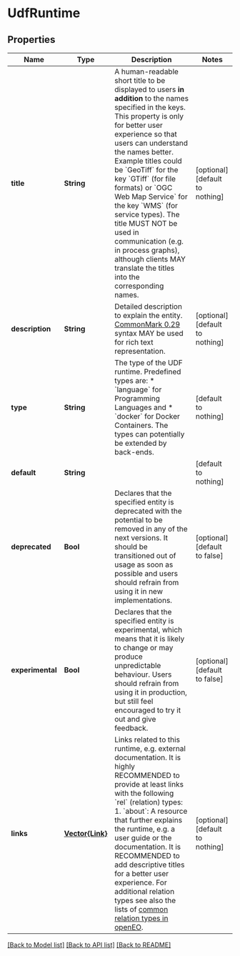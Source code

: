 # UdfRuntime


## Properties
Name | Type | Description | Notes
------------ | ------------- | ------------- | -------------
**title** | **String** | A human-readable short title to be displayed to users **in addition** to the names specified in the keys. This property is only for better user experience so that users can understand the names better. Example titles could be &#x60;GeoTiff&#x60; for the key &#x60;GTiff&#x60; (for file formats) or &#x60;OGC Web Map Service&#x60; for the key &#x60;WMS&#x60; (for service types). The title MUST NOT be used in communication (e.g. in process graphs), although clients MAY translate the titles into the corresponding names. | [optional] [default to nothing]
**description** | **String** | Detailed description to explain the entity.  [CommonMark 0.29](http://commonmark.org/) syntax MAY be used for rich text representation. | [optional] [default to nothing]
**type** | **String** | The type of the UDF runtime.  Predefined types are: * &#x60;language&#x60; for Programming Languages and * &#x60;docker&#x60; for Docker Containers.  The types can potentially be extended by back-ends. | [default to nothing]
**default** | **String** |  | [default to nothing]
**deprecated** | **Bool** | Declares that the specified entity is deprecated with the potential to be removed in any of the next versions. It should be transitioned out of usage as soon as possible and users should refrain from using it in new implementations. | [optional] [default to false]
**experimental** | **Bool** | Declares that the specified entity is experimental, which means that it is likely to change or may produce unpredictable behaviour. Users should refrain from using it in production, but still feel encouraged to try it out and give feedback. | [optional] [default to false]
**links** | [**Vector{Link}**](Link.md) | Links related to this runtime, e.g. external documentation.  It is highly RECOMMENDED to provide at least links with the following &#x60;rel&#x60; (relation) types:  1. &#x60;about&#x60;: A resource that further explains the runtime, e.g. a user guide or the documentation. It is RECOMMENDED to  add descriptive titles for a better user experience.  For additional relation types see also the lists of [common relation types in openEO](#section/API-Principles/Web-Linking). | [optional] [default to nothing]


[[Back to Model list]](../README.md#models) [[Back to API list]](../README.md#api-endpoints) [[Back to README]](../README.md)


